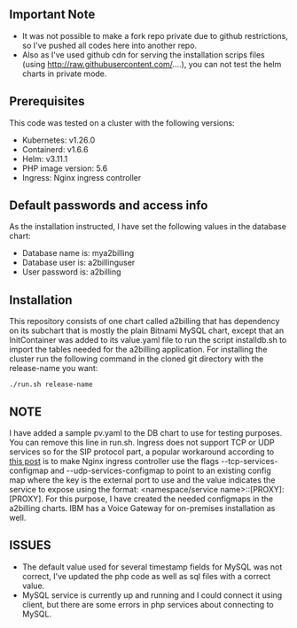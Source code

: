 ## Important Note

  - It was not possible to make a fork repo private due to github restrictions, so I've pushed all codes here into another repo.
  - Also as I've used github cdn for serving the installation scrips files (using http://raw.githubusercontent.com/....), you can not test the helm charts in private mode.

## Prerequisites
This code was tested on a cluster with the following versions:
  - Kubernetes: v1.26.0
  - Containerd: v1.6.6
  - Helm: v3.11.1
  - PHP image version: 5.6
  - Ingress: Nginx ingress controller

## Default passwords and access info

As the installation instructed, I have set the following values in the database chart:
 - Database name is: mya2billing
 - Database user is: a2billinguser
 - User password is: a2billing

## Installation

This repository consists of one chart called a2billing that has dependency on its subchart that is mostly the plain Bitnami MySQL chart, except that an InitContainer was added to its value.yaml file to run the script installdb.sh to import the tables needed for the a2billing application. 
For installing the cluster run the following command in the cloned git directory with the release-name you want:

    ./run.sh release-name

## NOTE

I have added a sample pv.yaml to the DB chart to use for testing purposes. You can remove this line in run.sh.
Ingress does not support TCP or UDP services so for the SIP protocol part, a popular workaround according to [this post](https://stackoverflow.com/questions/49338232/is-there-some-way-to-handle-sip-rtp-diameter-m3ua-traffic-in-kubernetes) is to make Nginx ingress controller use the flags --tcp-services-configmap and --udp-services-configmap to point to an existing config map where the key is the external port to use and the value indicates the service to expose using the format: <namespace/service name>:<service port>:[PROXY]:[PROXY]. For this purpose, I have created the needed configmaps in the a2billing charts. IBM has a Voice Gateway for on-premises installation as well. 

## ISSUES
 
  - The default value used for several timestamp fields for MySQL was not correct, I've updated the php code as well as sql files with a correct value.
  - MySQL service is currently up and running and I could connect it using client, but there are some errors in php services about connecting to MySQL.
